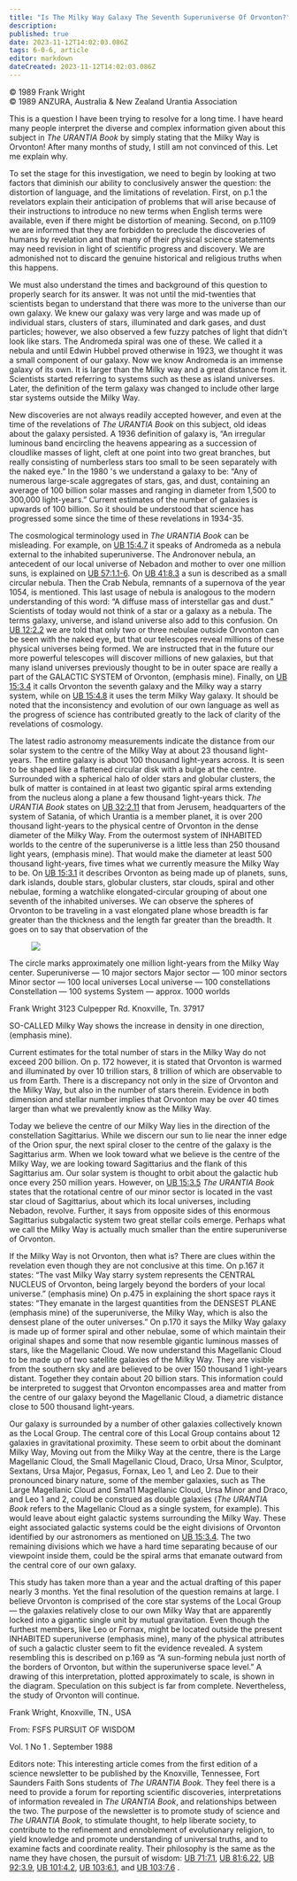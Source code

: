 ```yaml
---
title: "Is The Milky Way Galaxy The Seventh Superuniverse Of Orvonton?"
description: 
published: true
date: 2023-11-12T14:02:03.086Z
tags: 6-0-6, article
editor: markdown
dateCreated: 2023-11-12T14:02:03.086Z
---
```


<p class="v-card v-sheet theme--light gray lighten-3 px-2 py-1">© 1989 Frank Wright<br>© 1989 ANZURA, Australia & New Zealand Urantia Association</p>

This is a question I have been trying to resolve for a long time. I have heard many people interpret the diverse and complex information given about this subject in _The URANTIA Book_ by simply stating that the Milky Way is Orvonton! After many months of study, I still am not convinced of this. Let me explain why.

To set the stage for this investigation, we need to begin by looking at two factors that diminish our ability to conclusively answer the question: the distortion of language, and the limitations of revelation. First, on p.1 the revelators explain their anticipation of problems that will arise because of their instructions to introduce no new terms when English terms were available, even if there might be distortion of meaning. Second, on p.1109 we are informed that they are forbidden to preclude the discoveries of humans by revelation and that many of their physical science statements may need revision in light of scientific progress and discovery. We are admonished not to discard the genuine historical and religious truths when this happens.

We must also understand the times and background of this question to properly search for its answer. It was not until the mid-twenties that scientists began to understand that there was more to the universe than our own galaxy. We knew our galaxy was very large and was made up of individual stars, clusters of stars, illuminated and dark gases, and dust particles; however, we also observed a few fuzzy patches of light that didn't look like stars. The Andromeda spiral was one of these. We called it a nebula and until Edwin Hubbel proved otherwise in 1923, we thought it was a small component of our galaxy. Now we know Andromeda is an immense galaxy of its own. It is larger than the Milky way and a great distance from it. Scientists started referring to systems such as these as island universes. Later, the definition of the term galaxy was changed to include other large star systems outside the Milky Way.

New discoveries are not always readily accepted however, and even at the time of the revelations of _The URANTIA Book_ on this subject, old ideas about the galaxy persisted. A 1936 definition of galaxy is, “An irregular luminous band encircling the heavens appearing as a succession of cloudlike masses of light, cleft at one point into two great branches, but really consisting of numberless stars too small to be seen separately with the naked eye.” In the 1980 's we understand a galaxy to be: “Any of numerous large-scale aggregates of stars, gas, and dust, containing an average of 100 billion solar masses and ranging in diameter from 1,500 to 300,000 light-years.” Current estimates of the number of galaxies is upwards of 100 billion. So it should be understood that science has progressed some since the time of these revelations in 1934-35.

The cosmological terminology used in _The URANTIA Book_ can be misleading. For example, on [UB 15:4.7](/en/The_Urantia_Book/15#p4_7) it speaks of Andromeda as a nebula external to the inhabited superuniverse. The Andronover nebula, an antecedent of our local universe of Nebadon and mother to over one million suns, is explained on [UB 57:1.1-6](/en/The_Urantia_Book/57#p1_1). On [UB 41:8.3](/en/The_Urantia_Book/41#p8_3) a sun is described as a small circular nebula. Then the Crab Nebula, remnants of a supernova of the year 1054, is mentioned. This last usage of nebula is analogous to the modern understanding of this word: “A diffuse mass of interstellar gas and dust.” Scientists of today would not think of a star or a galaxy as a nebula. The terms galaxy, universe, and island universe also add to this confusion. On [UB 12:2.2](/en/The_Urantia_Book/12#p2_2) we are told that only two or three nebulae outside Orvonton can be seen with the naked eye, but that our telescopes reveal millions of these physical universes being formed. We are instructed that in the future our more powerful telescopes will discover millions of new galaxies, but that many island universes previously thought to be in outer space are really a part of the GALACTIC SYSTEM of Orvonton, (emphasis mine). Finally, on [UB 15:3.4](/en/The_Urantia_Book/15#p3_4) it calls Orvonton the seventh galaxy and the Milky way a starry system, while on [UB 15:4.8](/en/The_Urantia_Book/15#p4_8) it uses the term Milky Way galaxy. It should be noted that the inconsistency and evolution of our own language as well as the progress of science has contributed greatly to the lack of clarity of the revelations of cosmology.

The latest radio astronomy measurements indicate the distance from our solar system to the centre of the Milky Way at about 23 thousand light-years. The entire galaxy is about 100 thousand light-years across. It is seen to be shaped like a flattened circular disk with a bulge at the centre. Surrounded with a spherical halo of older stars and globular clusters, the bulk of matter is contained in at least two gigantic spiral arms extending from the nucleus along a plane a few thousand 1ight-years thick. _The URANTIA Book_ states on [UB 32:2.11](/en/The_Urantia_Book/32#p2_11) that from Jerusem, headquarters of the system of Satania, of which Urantia is a member planet, it is over 200 thousand light-years to the physical centre of Orvonton in the dense diameter of the Milky Way. From the outermost system of INHABITED worlds to the centre of the superuniverse is a little less than 250 thousand light years, (emphasis mine). That would make the diameter at least 500 thousand light-years, five times what we currently measure the Milky Way to be. On [UB 15:3.1](/en/The_Urantia_Book/15#p3_1) it describes Orvonton as being made up of planets, suns, dark islands, double stars, globular clusters, star clouds, spiral and other nebulae, forming a watchlike elongated-circular grouping of about one seventh of the inhabited universes. We can observe the spheres of Orvonton to be traveling in a vast elongated plane whose breadth is far greater than the thickness and the length far greater than the breadth. It goes on to say that observation of the

<figure id="Figure_2" class="image urantiapedia" alt="Orvonton?">
<img src="/image/article/606/orvonton.jpg">
</figure>

The circle marks approximately one million light-years from the Milky Way center.
Superuniverse — 10 major sectors
Major sector — 100 minor sectors
Minor sector — 100 local universes
Local universe — 100 constellations
Constellation — 100 systems
System — approx. 1000 worlds

Frank Wright
3123 Culpepper Rd.
Knoxville, Tn. 37917



SO-CALLED Milky Way shows the increase in density in one direction, (emphasis mine).

Current estimates for the total number of stars in the Milky Way do not exceed 200 billion. On p. 172 however, it is stated that Orvonton is warmed and illuminated by over 10 trillion stars, 8 trillion of which are observable to us from Earth. There is a discrepancy not only in the size of Orvonton and the Milky Way, but also in the number of stars therein. Evidence in both dimension and stellar number implies that Orvonton may be over 40 times larger than what we prevalently know as the Milky Way.

Today we believe the centre of our Milky Way lies in the direction of the constellation Sagittarius. While we discern our sun to lie near the inner edge of the Orion spur, the next spiral closer to the centre of the galaxy is the Sagittarius arm. When we look toward what we believe is the centre of the Milky Way, we are looking toward Sagittarius and the flank of this Sagittarius am. Our solar system is thought to orbit about the galactic hub once every 250 million years. However, on [UB 15:3.5](/en/The_Urantia_Book/15#p3_5) _The URANTIA Book_ states that the rotational centre of our minor sector is located in the vast star cloud of Sagittarius, about which its local universes, including Nebadon, revolve. Further, it says from opposite sides of this enormous Sagittarius subgalactic system two great stellar coils emerge. Perhaps what we call the Milky Way is actually much smaller than the entire superuniverse of Orvonton.

If the Milky Way is not Orvonton, then what is? There are clues within the revelation even though they are not conclusive at this time. On p.167 it states: “The vast Milky Way starry system represents the CENTRAL NUCLEUS of Orvonton, being largely beyond the borders of your local universe.” (emphasis mine) On p.475 in explaining the short space rays it states: “They emanate in the largest quantities from the DENSEST PLANE (emphasis mine) of the superuniverse, the Milky Way, which is also the densest plane of the outer universes.” On p.170 it says the Milky Way galaxy is made up of former spiral and other nebulae, some of which maintain their original shapes and some that now resemble gigantic luminous masses of stars, like the Magellanic Cloud. We now understand this Magellanic Cloud to be made up of two satellite galaxies of the Milky Way. They are visible from the southern sky and are believed to be over 150 thousand 1 ight-years distant. Together they contain about 20 billion stars. This information could be interpreted to suggest that Orvonton encompasses area and matter from the centre of our galaxy beyond the Magellanic Cloud, a diametric distance close to 500 thousand light-years.

Our galaxy is surrounded by a number of other galaxies collectively known as the Local Group. The central core of this Local Group contains about 12 galaxies in gravitational proximity. These seem to orbit about the dominant Milky Way, Moving out from the Milky Way at the centre, there is the Large Magellanic Cloud, the Small Magellanic Cloud, Draco, Ursa Minor, Sculptor, Sextans, Ursa Major, Pegasus, Fornax, Leo 1, and Leo 2. Due to their pronounced binary nature, some of the member galaxies, such as The Large Magellanic Cloud and Sma11 Magellanic Cloud, Ursa Minor and Draco, and Leo 1 and 2, could be construed as double galaxies (_The URANTIA Book_ refers to the Magellanic Cloud as a single system, for example). This would leave about eight galactic systems surrounding the Milky Way. These eight associated galactic systems could be the eight divisions of Orvonton identified by our astronomers as mentioned on [UB 15:3.4](/en/The_Urantia_Book/15#p3_4). The two remaining divisions which we have a hard time separating because of our viewpoint inside them, could be the spiral arms that emanate outward from the central core of our own galaxy.

This study has taken more than a year and the actual drafting of this paper nearly 3 months. Yet the final resolution of the question remains at large. I believe Orvonton is comprised of the core star systems of the Local Group — the galaxies relatively close to our own Milky Way that are apparently locked into a gigantic single unit by mutual gravitation. Even though the furthest members, like Leo or Fornax, might be located outside the present INHABITED superuniverse (emphasis mine), many of the physical attributes of such a galactic cluster seem to fit the evidence revealed. A system resembling this is described on p.169 as “A sun-forming nebula just north of the borders of Orvonton, but within the superuniverse space level.” A drawing of this interpretation, plotted approximately to scale, is shown in the diagram. Speculation on this subject is far from complete. Nevertheless, the study of Orvonton will continue.

Frank Wright, Knoxville, TN., USA

From: FSFS PURSUIT OF WISDOM

Vol. 1 No 1 . September 1988

Editors note: This interesting article comes from the first edition of a science newsletter to be published by the Knoxville, Tennessee, Fort Saunders Faith Sons students of _The URANTIA Book_. They feel there is a need to provide a forum for reporting scientific discoveries, interpretations of information revealed in _The URANTIA Book_, and relationships between the two. The purpose of the newsletter is to promote study of science and _The URANTIA Book_, to stimulate thought, to help liberate society, to contribute to the refinement and ennoblement of evolutionary religion, to yield knowledge and promote understanding of universal truths, and to examine facts and coordinate reality. Their philosophy is the same as the name they have chosen, the pursuit of wisdom: [UB 71:7.1](/en/The_Urantia_Book/71#p7_1), [UB 81:6.22](/en/The_Urantia_Book/81#p6_22), [UB 92:3.9](/en/The_Urantia_Book/92#p3_9), [UB 101:4.2](/en/The_Urantia_Book/101#p4_2), [UB 103:6.1](/en/The_Urantia_Book/103#p6_1), and [UB 103:7.6](/en/The_Urantia_Book/103#p7_6) .